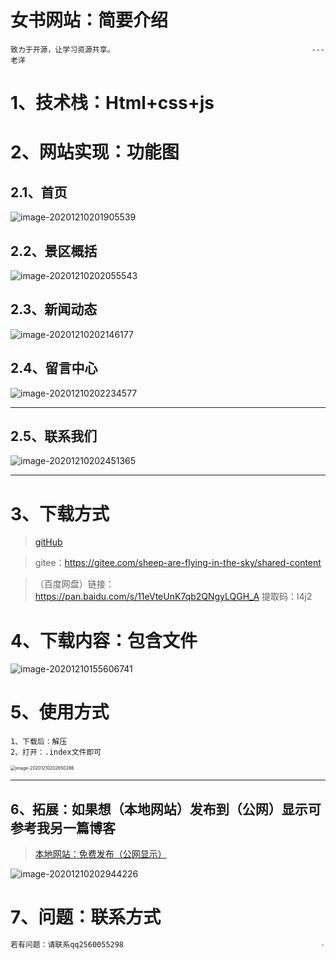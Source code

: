 # 女书网站：简要介绍

~~~
致力于开源，让学习资源共享。										      ---老洋
~~~



# 1、技术栈：Html+css+js

# 2、网站实现：功能图

## 2.1、首页

![image-20201210201905539](https://gitee.com/sheep-are-flying-in-the-sky/my-picture/raw/master/picture4/image-20201210201905539.png)



## 2.2、景区概括

![image-20201210202055543](https://gitee.com/sheep-are-flying-in-the-sky/my-picture/raw/master/picture4/image-20201210202055543.png)



## 2.3、新闻动态

![image-20201210202146177](https://gitee.com/sheep-are-flying-in-the-sky/my-picture/raw/master/picture4/image-20201210202146177.png)



## 2.4、留言中心

![image-20201210202234577](https://gitee.com/sheep-are-flying-in-the-sky/my-picture/raw/master/picture4/image-20201210202234577.png)



---

## 2.5、联系我们

![image-20201210202451365](https://gitee.com/sheep-are-flying-in-the-sky/my-picture/raw/master/picture4/image-20201210202451365.png)

---



# 3、下载方式

>[gitHub](https://github.com/2560055298/shared02-jiangyongnvshu)

>gitee：https://gitee.com/sheep-are-flying-in-the-sky/shared-content

>（百度网盘）链接：https://pan.baidu.com/s/11eVteUnK7qb2QNgyLQGH_A  提取码：l4j2 



# 4、下载内容：包含文件

![image-20201210155606741](https://gitee.com/sheep-are-flying-in-the-sky/my-picture/raw/master/picture4/image-20201210155606741.png)

# 5、使用方式

~~~
1、下载后：解压
2、打开：.index文件即可
~~~

<img src="https://gitee.com/sheep-are-flying-in-the-sky/my-picture/raw/master/picture4/image-20201210202650286.png" alt="image-20201210202650286" style="zoom:50%;" />

---



## 6、拓展：如果想（本地网站）发布到（公网）显示可参考我另一篇博客

> [本地网站：免费发布（公网显示）](https://blog.csdn.net/weixin_44537669/article/details/110233969)

![image-20201210202944226](https://gitee.com/sheep-are-flying-in-the-sky/my-picture/raw/master/picture4/image-20201210202944226.png)



# 7、问题：联系方式

~~~java
若有问题：请联系qq2560055298 											---老洋
~~~

